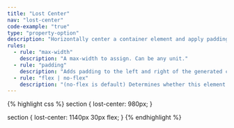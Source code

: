 ```yaml
---
title: "Lost Center"
nav: "lost-center"
code-example: "true"
type: "property-option"
description: "Horizontally center a container element and apply padding to it."
rules:
  - rule: "max-width"
    description: "A max-width to assign. Can be any unit."
  - rule: "padding"
    description: "Adds padding to the left and right of the generated container"
  - rule: "flex | no-flex"
    description: "(no-flex is default) Determines whether this element should use Flexbox or not."
---
```


{% highlight css %}
section {
  lost-center: 980px;
}

section {
  lost-center: 1140px 30px flex;
}
{% endhighlight %}
